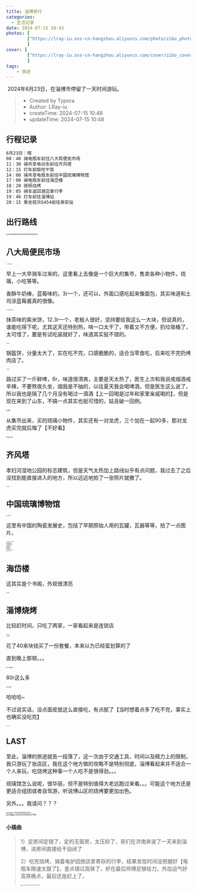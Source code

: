 ```yaml
---
title: 淄博旅行
categories:
  - 生活记录
date: 2024-07-15 10:43
photos: [
        ["https://lray-iu.oss-cn-hangzhou.aliyuncs.com/photo/zibo_photo.png"],
        ]
cover: [
        ["https://lray-iu.oss-cn-hangzhou.aliyuncs.com/cover/zibo_cover.png"],
        ]
tags:
    - 旅途
---
```


​	2024年6月23日，在淄博市停留了一天时间游玩。

<!-- more -->

> * Created by Typora
> * Author: LRay-iu
> * createTime: 2024-07-15 10:48
> * updateTime: 2024-07-15 10:48

## 行程记录

```txt
6月23日：晴
08：40 骑电瓶车前往八大局便民市场
11：30 骑共享电动车前往齐风塔
12：15 打车前取吃午饭
14：00 骑共享电瓶车前往中国琉璃博物馆
17：00 骑电瓶车前往海岱楼
18：20 搓顿烧烤
19：05 骑车返回酒店拿行李
19：46 打车前往淄博站
20：15 乘坐班次G454前往泰安站
```

## 出行路线

<img src="zibo_travel/eb43fd68f43fd31e4d26e0f8586056c.png" alt="eb43fd68f43fd31e4d26e0f8586056c" style="zoom: 33%;" />

## 八大局便民市场

<img src="zibo_travel/%E5%85%AB%E5%A4%A7%E5%B1%80%E4%BE%BF%E6%B0%91%E5%B8%82%E5%9C%BA.png" alt="八大局便民市场" style="zoom:15%;" />

早上一大早骑车过来的，这里看上去像是一个巨大的集市，售卖各种小物件，琉璃，小吃等等。

香酥牛奶棒，蓝莓味的，3r一个，还可以，外面口感吃起来像面包，其实味道和土司涂蓝莓酱真的很像。

<img src="zibo_travel/%E8%93%9D%E8%8E%93%E5%91%B3%E9%A6%99%E9%85%A5%E7%89%9B%E5%A5%B6%E6%A3%92.png" alt="蓝莓味香酥牛奶棒" style="zoom:15%;" />

抹茶味的紫米饼，12.3r一个，老板人很好，坚持要给我这么一大块，但说真的，谁能吃得下呢，尤其这天还特别热，啃一口太干了，带着又不方便，扔垃圾桶了，太可惜了，要是有试吃装就好了，味道其实挺不错的。

<img src="zibo_travel/%E7%B4%AB%E7%B1%B3%E9%A5%BC.png" alt="紫米饼" style="zoom: 15%;" />

锅盔饼，分量太大了，实在吃不完，口感脆脆的，适合当零食吃，后来吃不完扔烤肉店了。

<img src="zibo_travel/%E9%94%85%E7%9B%94%E9%A5%BC.png" alt="锅盔饼" style="zoom:15%;" />

路过买了一斤鲜啤，6r，味道很清爽，主要是天太热了，医生上次和我说戒烟酒戒辛辣，不要熬夜久坐，烟我是不抽的，以往夏天我会喝啤酒，但是医生这么说了，所以我也是隔了几个月没有喝过一滴酒【上一回喝是过年和家里亲戚喝的】，但是现在来到了山东，不搞一点其实也挺可惜的，姑且破一回例。

<img src="zibo_travel/%E5%95%A4%E9%85%92.png" alt="啤酒" style="zoom:25%;" />

从集市出来，买的琉璃小物件，其实还有一对龙虎，三个加在一起90多，那对龙虎买完就后悔了【不好看】

<img src="zibo_travel/%E7%90%89%E7%92%83%E5%B0%8F%E7%8C%AA.png" alt="琉璃小猪" style="zoom:25%;" />

## 齐风塔

孝妇河湿地公园的标志建筑，但是天气太热加上路线似乎有点问题，我过去了之后没找到能直接进入的地方，所以远远地拍了一张照片就撤了。

<img src="zibo_travel/%E9%BD%90%E9%A3%8E%E5%A1%94.png" alt="齐风塔" style="zoom:15%;" />

## 中国琉璃博物馆

<img src="zibo_travel/%E7%90%89%E7%92%83%E5%8D%9A%E7%89%A9%E9%A6%86.png" alt="琉璃博物馆" style="zoom:15%;" />

这里有中国的陶瓷发展史，包括了早期原始人用的瓦罐，瓦器等等，拍了一点图片。

<img src="zibo_travel/%E3%80%8A%E6%A8%8A%E5%8D%8E%E5%87%80%E7%95%8C%E3%80%8B%E7%8E%89%E5%87%80%E7%93%B6.png" alt="《樊华净界》玉净瓶" style="zoom:15%;" />

<br>

<img src="zibo_travel/%E5%87%A4%E8%88%9E%E5%92%8C%E9%B8%A3%E5%9B%BD%E5%AE%B4%E7%94%A8%E7%93%B7.png" alt="凤舞和鸣国宴用瓷" style="zoom:10%;" />

<br>

<img src="zibo_travel/%E9%B8%A1%E8%A1%80%E7%BA%A2%E8%A7%82%E9%9F%B3%E7%93%B6.png" alt="鸡血红观音瓶" style="zoom:15%;" />

<br>

<img src="zibo_travel/%E9%B8%A1%E6%B2%B9%E9%BB%84%E9%95%8C%E5%88%BB%E7%BD%97%E6%B1%89%E5%9B%BE.png" alt="鸡油黄镌刻罗汉图" style="zoom:13%;" />

<br>

<img src="zibo_travel/%E9%99%B6%E7%93%B7%E7%90%89%E7%92%83%E7%93%B6.png" alt="陶瓷琉璃瓶" style="zoom:15%;" />

<br>

<img src="zibo_travel/%E9%99%B6%E7%93%B7%E9%BE%99%E8%99%BE.png" alt="陶瓷龙虾" style="zoom: 15%;" />

<br>

<img src="zibo_travel/%E9%99%B6%E7%93%B7%E8%8C%89%E8%8E%89%E8%8A%B1.png" alt="陶瓷茉莉花" style="zoom:15%;" />

<br>

<img src="zibo_travel/%E9%99%B6%E7%93%B7%E8%91%A1%E8%90%84.png" alt="陶瓷葡萄" style="zoom:15%;" />

<br>

<img src="zibo_travel/%E5%BF%98%E8%AE%B0%E6%8B%8D%E5%90%8D%E5%AD%97%E4%BA%86%E7%9A%84%E7%93%B7%E7%93%B6.png" alt="忘记拍名字了的瓷瓶" style="zoom:13%;" />

<br>

<img src="zibo_travel/%E5%BF%98%E8%AE%B0%E6%8B%8D%E5%90%8D%E5%AD%97%E4%BA%86%E7%9A%84%E7%93%B7%E5%99%A8.png" alt="忘记拍名字了的瓷器" style="zoom:10%;" />

## 海岱楼

这其实是个书阁，外观很漂亮

<img src="zibo_travel/%E6%B5%B7%E5%B2%B1%E6%A5%BC.png" alt="海岱楼" style="zoom:15%;" />

## 淄博烧烤

比较赶时间，只吃了两家，一家看起来是连锁店

<img src="zibo_travel/%E5%B0%8F%E7%83%A7%E7%83%A4.png" alt="小烧烤" style="zoom:12%;" />

<br>

<img src="zibo_travel/%E5%B0%8F%E7%83%A7%E7%83%A4(2).png" alt="小烧烤(2)" style="zoom:15%;" />

<br>

<img src="zibo_travel/%E5%B0%8F%E7%83%A7%E7%83%A4(3).png" alt="小烧烤(3)" style="zoom:12%;" />

花了40来块钱买了一份套餐，本来以为已经蛮划算的了

直到晚上那顿。。。

<img src="zibo_travel/%E5%B0%8F%E7%83%A7%E7%83%A4(4).png" alt="小烧烤(4)" style="zoom:25%;" />

80r这么多

<img src="zibo_travel/%E5%A4%A7%E7%83%A7%E7%83%A4.png" alt="大烧烤" style="zoom:25%;" />

哈哈哈~

不过说实话，没点面皮就这么直接吃，有点腻了【当时想着点多了吃不完，事实上也确实没吃完】

<img src="zibo_travel/%E5%A4%A7%E7%83%A7%E7%83%A4(2).png" alt="大烧烤(2)" style="zoom:12%;" />

## LAST

至此，淄博的旅途就告一段落了，这一次由于交通工具、时间以及精力上的限制，我只游玩了张店区，我在这个地方做的攻略不是特别彻底，淄博看起来并不适合一个人来玩，吃烧烤这种事一个人吃不是很得劲。。。

琉璃馆怎么说呢，很华丽，但不是特别值得大老远跑过来看。。。可能这个地方还是更适合组团或者自驾游，听说博山区的烧烤要更加出色。

另外。。。我请问？？？

<img src="zibo_travel/image-20240724162657704.png" alt="image-20240724162657704" style="zoom: 33%;" />

<br>

<img src="zibo_travel/image-20240725095327146.png" alt="image-20240725095327146" style="zoom:40%;" />

#### 小插曲

> 1）定房间定错了，定的无窗房，太压抑了，哥们在济南奔波了一天来到淄博，进房间直接给干自闭了
>
> 2）吃完烧烤，骑着电驴回旅店拿寄存的行李，结果发现时间没把握好【电瓶车限速太狠了】，差点错过高铁了，好在最后师傅足够给力，外加运气好高铁晚点，最后还是赶上了。
>
> <img src="zibo_travel/image-20240725095442762.png" alt="image-20240725095442762" style="zoom:25%;" />
